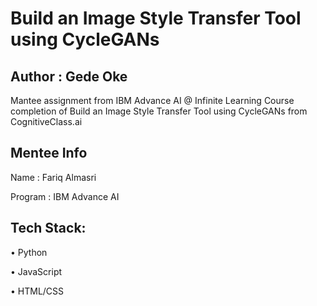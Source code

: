 # Build an Image Style Transfer Tool using CycleGANs



## Author : Gede Oke

Mantee assignment from IBM Advance AI @ Infinite Learning Course completion of Build an Image Style Transfer Tool using CycleGANs from CognitiveClass.ai

## Mentee Info

Name      : Fariq Almasri

Program   : IBM Advance AI

## Tech Stack:

•	Python

•	JavaScript

•	HTML/CSS
